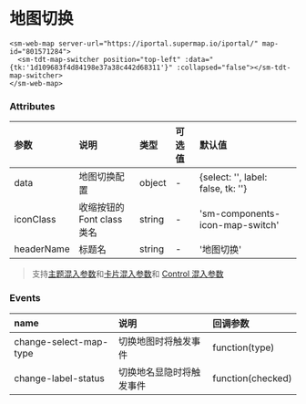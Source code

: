 # 地图切换

<sm-iframe src="https://iclient.supermap.io/examples/component/components_tianditu_switch_vue.html"></sm-iframe>

```vue
<sm-web-map server-url="https://iportal.supermap.io/iportal/" map-id="801571284">
  <sm-tdt-map-switcher position="top-left" :data="{tk:'1d109683f4d84198e37a38c442d68311'}" :collapsed="false"></sm-tdt-map-switcher>
</sm-web-map>
```

### Attributes

| 参数       | 说明                       | 类型   | 可选值 | 默认值                             |
| :--------- | :------------------------- | :----- | :----- | :--------------------------------- |
| data       | 地图切换配置               | object | -      | {select: '', label: false, tk: ''} |
| iconClass  | 收缩按钮的 Font class 类名 | string | -      | 'sm-components-icon-map-switch'    |
| headerName | 标题名                     | string | -      | '地图切换'                         |

> 支持[主题混入参数](/zh/api/mixin/mixin.md#theme)和[卡片混入参数](/zh/api/mixin/mixin.md#collapsedcard)和 [Control 混入参数](/zh/api/mixin/mixin.md#control)

### Events

| name   | 说明                           | 回调参数          |
| :----- | :----------------------------- | :---------------- |
| change-select-map-type | 切换地图时将触发事件 | function(type) |
| change-label-status | 切换地名显隐时将触发事件 | function(checked) |
